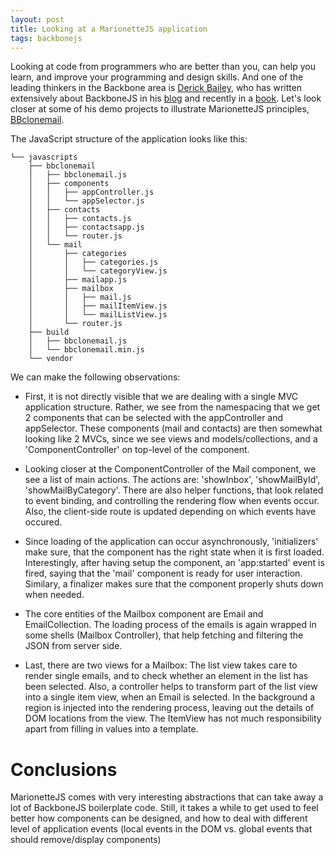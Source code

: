 ```yaml
---
layout: post
title: Looking at a MarionetteJS application
tags: backbonejs
---
```

Looking at code from programmers who are better than you, can help you learn, and improve your programming and design skills. And one of the leading thinkers in the Backbone area is [Derick Bailey](https://twitter.com/derickbailey), who has written extensively about BackboneJS in his [blog](http://lostechies.com/derickbailey) and recently in a [book](https://leanpub.com/building-backbone-plugins). Let's look closer at some of his demo projects to illustrate MarionetteJS principles, [BBclonemail](git://github.com/marionettejs/bbclonemail.git).

The JavaScript structure of the application looks like this:

    └── javascripts
        ├── bbclonemail
        │   ├── bbclonemail.js
        │   ├── components
        │   │   ├── appController.js
        │   │   └── appSelector.js
        │   ├── contacts
        │   │   ├── contacts.js
        │   │   ├── contactsapp.js
        │   │   └── router.js
        │   └── mail
        │       ├── categories
        │       │   ├── categories.js
        │       │   └── categoryView.js
        │       ├── mailapp.js
        │       ├── mailbox
        │       │   ├── mail.js
        │       │   ├── mailItemView.js
        │       │   └── mailListView.js
        │       └── router.js
        ├── build
        │   ├── bbclonemail.js
        │   └── bbclonemail.min.js
        └── vendor

We can make the following observations:

* First, it is not directly visible that we are dealing with a single MVC application structure. Rather, we see from the namespacing that we get 2 components that can be selected with the appController and appSelector. These components (mail and contacts) are then somewhat looking like 2 MVCs, since we see views and models/collections, and a 'ComponentController' on top-level of the component.

* Looking closer at the ComponentController of the Mail component, we see a list of main actions. The actions are: 'showInbox', 'showMailById', 'showMailByCategory'.  There are also helper functions, that look related to event binding, and controlling the rendering flow when events occur. Also, the client-side route is updated depending on which events have occured.

* Since loading of the application can occur asynchronously, 'initializers' make sure, that the component has the right state when it is first loaded. Interestingly, after having setup the component, an 'app:started' event is fired, saying that the 'mail' component is ready for user interaction.  Similary, a finalizer makes sure that the component properly shuts down when needed.

* The core entities of the Mailbox component are Email and EmailCollection. The loading process of the emails is again wrapped in some shells (Mailbox Controller), that help fetching and filtering the JSON from server side.

* Last, there are two views for a Mailbox: The list view takes care to render single emails, and to check whether an element in the list has been selected. Also, a controller helps to transform part of the list view into a single item view, when an Email is selected. In the background a region is injected into the rendering process, leaving out the details of DOM locations from the view. The ItemView has not much responsibility apart from filling in values into a template.

# Conclusions
MarionetteJS comes with very interesting abstractions that can take away a lot of BackboneJS boilerplate code. Still, it takes a while to get used to feel better how components can be designed, and how to deal with different level of application events (local events in the DOM vs. global events that should remove/display components)
